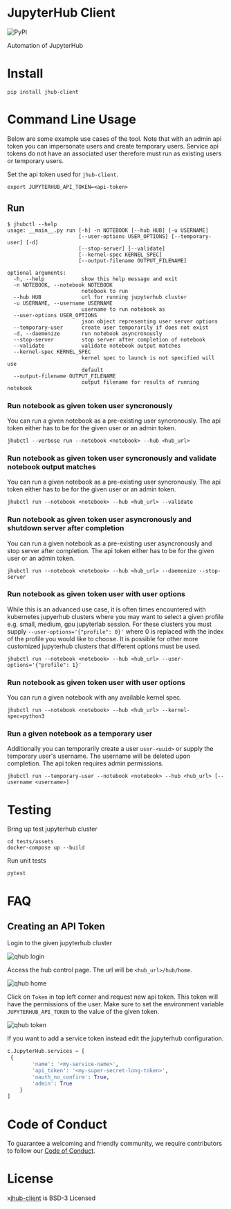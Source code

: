 # JupyterHub Client

![PyPI](https://img.shields.io/pypi/v/jhub-client)

Automation of JupyterHub

# Install

```shell
pip install jhub-client
```

# Command Line Usage

Below are some example use cases of the tool. Note that with an admin
api token you can impersonate users and create temporary
users. Service api tokens do not have an associated user therefore
must run as existing users or temporary users.

Set the api token used for `jhub-client`.

```shell
export JUPYTERHUB_API_TOKEN=<api-token>
```

## Run

```shell
$ jhubctl --help
usage: __main__.py run [-h] -n NOTEBOOK [--hub HUB] [-u USERNAME]
                       [--user-options USER_OPTIONS] [--temporary-user] [-d]
                       [--stop-server] [--validate]
                       [--kernel-spec KERNEL_SPEC]
                       [--output-filename OUTPUT_FILENAME]

optional arguments:
  -h, --help            show this help message and exit
  -n NOTEBOOK, --notebook NOTEBOOK
                        notebook to run
  --hub HUB             url for running jupyterhub cluster
  -u USERNAME, --username USERNAME
                        username to run notebook as
  --user-options USER_OPTIONS
                        json object representing user server options
  --temporary-user      create user temporarily if does not exist
  -d, --daemonize       run notebook asyncronously
  --stop-server         stop server after completion of notebook
  --validate            validate notebook output matches
  --kernel-spec KERNEL_SPEC
                        kernel spec to launch is not specified will use
                        default
  --output-filename OUTPUT_FILENAME
                        output filename for results of running notebook
```

### Run notebook as given token user syncronously

You can run a given notebook as a pre-existing user syncronously. The
api token either has to be for the given user or an admin token.

```shell
jhubctl --verbose run --notebook <notebook> --hub <hub_url>
```

### Run notebook as given token user syncronously and validate notebook output matches

You can run a given notebook as a pre-existing user syncronously. The
api token either has to be for the given user or an admin token.

```shell
jhubctl run --notebook <notebook> --hub <hub_url> --validate
```

### Run notebook as given token user asyncronously and shutdown server after completion

You can run a given notebook as a pre-existing user asyncronously and
stop server after completion. The api token either has to be for the
given user or an admin token.

```shell
jhubctl run --notebook <notebook> --hub <hub_url> --daemonize --stop-server
```

### Run notebook as given token user with user options

While this is an advanced use case, it is often times encountered
with kubernetes jupyerhub clusters where you may want to select a
given profile e.g. small, medium, gpu jupyterlab session. For these
clusters you must supply `--user-options='{"profile": 0}'` where 0 is
replaced with the index of the profile you would like to choose. It is
possible for other more customized jupyterhub clusters that different
options must be used.

```shell
jhubctl run --notebook <notebook> --hub <hub_url> --user-options='{"profile": 1}'
```

### Run notebook as given token user with user options

You can run a given notebook with any available kernel spec.

```shell
jhubctl run --notebook <notebook> --hub <hub_url> --kernel-spec=python3
```

### Run a given notebook as a temporary user

Additionally you can temporarily create a user `user-<uuid>` or supply
the temporary user's username. The username will be deleted upon
completion. The api token requires admin permissions.

```shell
jhubctl run --temporary-user --notebook <notebook> --hub <hub_url> [--username <username>]
```

# Testing

Bring up test jupyterhub cluster

```shell
cd tests/assets
docker-compose up --build
```

Run unit tests

```shell
pytest
```

# FAQ

## Creating an API Token

Login to the given jupyterhub cluster

![qhub login](./images/login.png)

Access the hub control page. The url will be `<hub_url>/hub/home`.

![qhub home](./images/home.png)

Click on `Token` in top left corner and request new api token. This
token will have the permissions of the user. Make sure to set the
environment variable `JUPYTERHUB_API_TOKEN` to the value of the given
token.

![qhub token](./images/token.png)

If you want to add a service token instead edit the jupyterhub
configuration.

```python
c.JupyterHub.services = [
 {
        'name': '<my-service-name>',
        'api_token': '<my-super-secret-long-token>',
        'oauth_no_confirm': True,
        'admin': True
    }
]
```

# Code of Conduct

To guarantee a welcoming and friendly community, we require contributors to follow our [Code of Conduct](https://github.com/Quansight/.github/blob/master/CODE_OF_CONDUCT.md).

# License

x[jhub-client](https://github.com/Quansight/jhub-client/blob/main/LICENSE)
is BSD-3 Licensed
